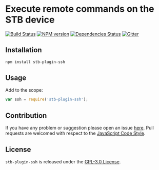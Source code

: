 Execute remote commands on the STB device
=========================================

[![Build Status](https://img.shields.io/travis/stbsdk/plugin-ssh.svg?style=flat-square)](https://travis-ci.org/stbsdk/plugin-ssh)
[![NPM version](https://img.shields.io/npm/v/stb-plugin-ssh.svg?style=flat-square)](https://www.npmjs.com/package/stb-plugin-ssh)
[![Dependencies Status](https://img.shields.io/david/stbsdk/plugin-ssh.svg?style=flat-square)](https://david-dm.org/stbsdk/plugin-ssh)
[![Gitter](https://img.shields.io/badge/gitter-join%20chat-blue.svg?style=flat-square)](https://gitter.im/DarkPark/stbsdk)


## Installation ##

```bash
npm install stb-plugin-ssh
```


## Usage ##

Add to the scope:

```js
var ssh = require('stb-plugin-ssh');
```


## Contribution ##

If you have any problem or suggestion please open an issue [here](https://github.com/stbsdk/plugin-ssh/issues).
Pull requests are welcomed with respect to the [JavaScript Code Style](https://github.com/DarkPark/jscs).


## License ##

`stb-plugin-ssh` is released under the [GPL-3.0 License](http://opensource.org/licenses/GPL-3.0).
